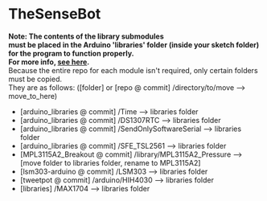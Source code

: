 TheSenseBot
===========

**Note: The contents of the library submodules <br>
must be placed in the Arduino 'libraries' folder (inside your sketch folder) for the program to function properly.<br>
For more info, [see here](http://arduino.cc/en/Guide/Libraries).**
<br>Because the entire repo for each module isn't required, only certain folders must be copied.
<br>They are as follows: ([folder] or [repo @ commit] /directory/to/move --> move\_to\_here)

*	[arduino\_libraries @ commit] /Time --> libraries folder	
*	[arduino\_libraries @ commit] /DS1307RTC --> libraries folder	
*	[arduino\_libraries @ commit] /SendOnlySoftwareSerial --> libraries folder
*   [arduino\_libraries @ commit] /SFE_TSL2561 --> libraries folder	
*	[MPL3115A2_Breakout @ commit] /library/MPL3115A2\_Pressure --> [move folder to libraries folder, rename to MPL3115A2]
*	[lsm303-arduino @ commit] /LSM303 --> libraries folder
*	[tweetpot @ commit] /arduino/HIH4030 --> libraries folder
*	[libraries] /MAX1704 --> libraries folder